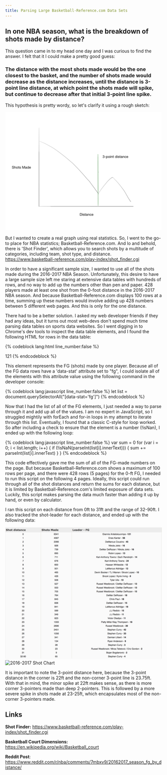 ```yaml
---
title: Parsing Large Basketball-Reference.com Data Sets
---
```

## In one NBA season, what is the breakdown of shots made by distance?


This question came in to my head one day and I was curious to find the answer. I felt that it I could make a pretty good guess:

### The distance with the most shots made would be the one closest to the basket, and the number of shots made would decrease as the distance increases, until the distance is 3-point line distance, at which point the shots made will spike, but continue to decrease after that initial 3-point line spike.

This hypothesis is pretty wordy, so let's clarify it using a rough sketch:

![Shot Chart Hypothesis](hypothesis.png)

But I wanted to create a real graph using real statistics. So, I went to the go-to place for NBA statistics; Basketball-Reference.com. And lo and behold, there is 'Shot Finder', which allows you to search shots by a multitude of categories, including team, shot type, and distance. https://www.basketball-reference.com/play-index/shot_finder.cgi


In order to have a significant sample size, I wanted to use all of the shots made during the 2016-2017 NBA Season. Unfortunately, this desire to have a large sample size left me staring at extensive data tables with hundreds of rows, and no way to add up the numbers other than pen and paper. 428 players made at least one shot from the 0-foot distance in the 2016-2017 NBA season. And because Basketball-Reference.com displays 100 rows at a time, summing up these numbers would involve adding up 428 numbers between 5 different web pages. And this is only for the one distance. 


There had to be a better solution. I asked my web developer friends if they had any ideas, but it turns out most web-devs don't spend much time parsing data tables on sports data websites. So I went digging in to Chrome's dev tools to inspect the data table elements, and I found the following HTML for rows in the data table:

{% codeblock lang:html line_number:false %}
  <td class=“right” data-stat=“fg”> 121 </td>
{% endcodeblock %}

This element represents the FG (shots) made by one player. Because all of the FG data rows have a 'data-stat' attribute set to "fg", I could isolate all of the elements with this attribute value using the following command in the developer console:


{% codeblock lang:javascript line_number:false %}
  let list = document.querySelectorAll("[data-stat='fg']")
{% endcodeblock %}


Now that I had the list of all of the FG elements, I just needed a way to parse through it and add up all of the values. I am no expert in JavaScript, so I struggled mightily with forEach and for-in loops in my attempt to iterate through this list. Eventually, I found that a classic C-style for loop worked. So after including a check to ensure that the element is a number (!isNan), I ended up with the following loop: 


{% codeblock lang:javascript line_number:false %}
var sum = 0
for (var i = 0; i < list.length; i++) { 
	if (!isNaN(parseInt(list[i].innerText))) 
	{ 
		sum += parseInt(list[i].innerText) 
	} 
}
{% endcodeblock %}

This code effectively gave me the sum of all of the FG-made numbers on the page. But because Basketball-Reference.com shows a maximum of 100 rows per page, and there were 428 rows (5 pages) for the 0-ft FG, I needed to run this script on the following 4 pages. Ideally, this script could run through all of the shot distances and return the sums for each distance, but it is limited by Basketball-Reference.com's limited exposure of data sets. Luckily, this script makes parsing the data much faster than adding it up by hand, or even by calculator. 

I ran this script on each distance from 0ft to 31ft and the range of 32-90ft. I also tracked the shot-leader for each distance, and ended up with the following data:


![2016-2017 Shot Table](shotTable.png)
![2016-2017 Shot Chart](2016-2017_Shot_Chart.png)


It is important to note the 3-point distance here, because the 3-point distance in the corner is 22ft and the non-corner 3-point line is 23.75ft. With that in mind, the minor spike at 22ft makes sense, as there is more corner 3-pointers made than deep 2-pointers. This is followed by a more severe spike in shots made at 23-25ft, which encapsulates most of the non-corner 3-pointers made. 

## Links

**Shot Finder:** https://www.basketball-reference.com/play-index/shot_finder.cgi

**Basketball Court Dimensions:** https://en.wikipedia.org/wiki/Basketball_court

**Reddit Post**: https://www.reddit.com/r/nba/comments/7mbxv9/20162017_season_fg_by_distance/






